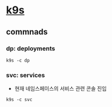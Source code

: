 # [k9s](https://k9scli.io/)

## commnads

### dp: deployments

```shell
k9s -c dp
```

### svc: services

- 현재 네임스페이스의 서비스 관련 콘솔 진입

```shell
k9s -c svc
```



